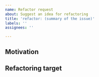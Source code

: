 ```yaml
---
name: Refactor request
about: Suggest an idea for refactoring
title: 'refactor: (summary of the issue)'
labels: ''
assignees: ''

---
```


## Motivation

## Refactoring target

<!--- Source files, lines, modules, ... -->
